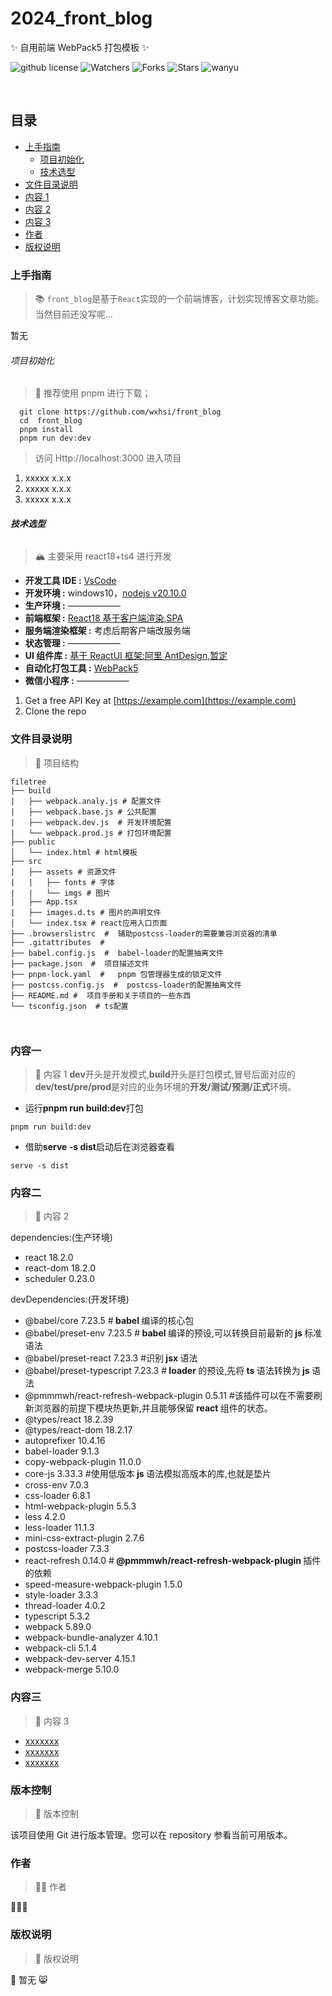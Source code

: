 # 2024_front_blog

✨ 自用前端 WebPack5 打包模板 ✨

<!-- 项目栏 -->

![github license](https://img.shields.io/github/license/wxhsi/front_blog)
![Watchers](https://img.shields.io/github/watchers/wxhsi/front_blog)
![Forks](https://img.shields.io/github/forks/wxhsi/front_blog)
![Stars](https://img.shields.io/github/stars/wxhsi/front_blog)
![wanyu](https://img.shields.io/badge/%F0%9F%8D%8A%E4%BD%9C%E8%80%85-wanyu-orange)

<br />

## 目录

- [上手指南](#上手指南)
  - [项目初始化](#项目初始化)
  - [技术选型](#技术选型)
- [文件目录说明](#文件目录说明)
- [内容 1](#内容一)
- [内容 2](#内容二)
- [内容 3](#内容三)
- [作者](#作者)
- [版权说明](#版权说明)

### 上手指南

> 📚 `front_blog`是基于`React`实现的一个前端博客，计划实现博客文章功能。当然目前还没写呢...

暂无

###### 项目初始化

> 🌋 推荐使用 pnpm 进行下载；

```shell
  git clone https://github.com/wxhsi/front_blog
  cd  front_blog
  pnpm install
  pnpm run dev:dev
```

> 访问 Http://localhost:3000 进入项目

1. xxxxx x.x.x
2. xxxxx x.x.x
3. xxxxx x.x.x

###### **技术选型**

> 🏔 主要采用 react18+ts4 进行开发

- <strong>开发工具 IDE :</strong> [VsCode](https://code.visualstudio.com/)
- <strong>开发环境 :</strong> windows10，[nodejs v20.10.0](https://nodejs.org/en)
- <strong>生产环境 :</strong> ——————
- <strong>前端框架 :</strong> [React18 基于客户端渲染,SPA](https://zh-hans.react.dev/blog/2022/03/29/react-v18)
- <strong>服务端渲染框架 :</strong> 考虑后期客户端改服务端
- <strong>状态管理 :</strong> ——————
- <strong>UI 组件库 :</strong> [基于 ReactUI 框架:阿里 AntDesign,暂定](https://ant.design/components/overview-cn)
- <strong>自动化打包工具 :</strong> [WebPack5](https://webpack.docschina.org/blog/2020-10-10-webpack-5-release/)
- <strong>微信小程序 :</strong> ——————

1. Get a free API Key at [https://example.com](https://example.com)
2. Clone the repo

### 文件目录说明

> 📘 项目结构

```
filetree
├── build
|   ├── webpack.analy.js # 配置文件
|   ├── webpack.base.js # 公共配置
|   ├── webpack.dev.js  # 开发环境配置
|   └── webpack.prod.js # 打包环境配置
├── public
│   └── index.html # html模板
├── src
|   ├── assets # 资源文件
|   |   ├── fonts # 字体
|   |   └── imgs # 图片
|   ├── App.tsx
|   ├── images.d.ts # 图片的声明文件
│   └── index.tsx # react应用入口页面
├── .browserslistrc  #  辅助postcss-loader的需要兼容浏览器的清单
├── .gitattributes  #
├── babel.config.js  #  babel-loader的配置抽离文件
├── package.json  #  项目描述文件
├── pnpm-lock.yaml  #   pnpm 包管理器生成的锁定文件
├── postcss.config.js  #  postcss-loader的配置抽离文件
├── README.md #  项目手册和关于项目的一些东西
└── tsconfig.json  # ts配置



```

### 内容一

> 📕 内容 1 <strong>dev</strong>开头是开发模式,<strong>build</strong>开头是打包模式,冒号后面对应的<strong>dev/test/pre/prod</strong>是对应的业务环境的<strong>开发/测试/预测/正式</strong>环境。

- 运行<strong>pnpm run build:dev</strong>打包

```shell
pnpm run build:dev
```

- 借助<strong>serve -s dist</strong>启动后在浏览器查看

```shell
serve -s dist
```

### 内容二

> 📗 内容 2

dependencies:(生产环境)

- react 18.2.0
- react-dom 18.2.0
- scheduler 0.23.0

devDependencies:(开发环境)

- @babel/core 7.23.5 #<strong> babel </strong>编译的核心包
- @babel/preset-env 7.23.5 #<strong> babel </strong>编译的预设,可以转换目前最新的<strong> js </strong>标准语法
- @babel/preset-react 7.23.3 #识别<strong> jsx </strong>语法
- @babel/preset-typescript 7.23.3 #<strong> loader </strong>的预设,先将<strong> ts </strong>语法转换为<strong> js </strong>语法
- @pmmmwh/react-refresh-webpack-plugin 0.5.11 #该插件可以在不需要刷新浏览器的前提下模块热更新,并且能够保留<strong> react </strong>组件的状态。
- @types/react 18.2.39
- @types/react-dom 18.2.17
- autoprefixer 10.4.16
- babel-loader 9.1.3
- copy-webpack-plugin 11.0.0
- core-js 3.33.3 #使用低版本<strong> js </strong>语法模拟高版本的库,也就是垫片
- cross-env 7.0.3
- css-loader 6.8.1
- html-webpack-plugin 5.5.3
- less 4.2.0
- less-loader 11.1.3
- mini-css-extract-plugin 2.7.6
- postcss-loader 7.3.3
- react-refresh 0.14.0 #<strong> @pmmmwh/react-refresh-webpack-plugin </strong>插件的依赖
- speed-measure-webpack-plugin 1.5.0
- style-loader 3.3.3
- thread-loader 4.0.2
- typescript 5.3.2
- webpack 5.89.0
- webpack-bundle-analyzer 4.10.1
- webpack-cli 5.1.4
- webpack-dev-server 4.15.1
- webpack-merge 5.10.0

### 内容三

> 📙 内容 3

- [xxxxxxx]()
- [xxxxxxx]()
- [xxxxxxx]()

### 版本控制

> 🐸 版本控制

该项目使用 Git 进行版本管理。您可以在 repository 参看当前可用版本。

### 作者

> 🧚‍♀️ 作者

🍊🍊🍊

### 版权说明

> 👾 版权说明

🐶 暂无 😸

